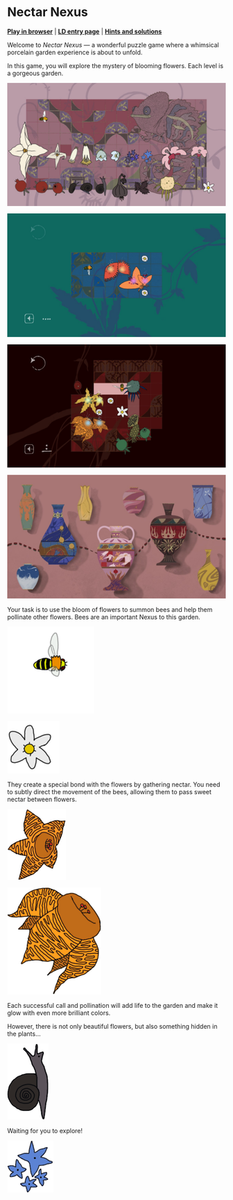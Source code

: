 # Nectar Nexus

**[Play in browser](https://0-th.art/Nectar-Nexus)** | **[LD entry page](https://ldjam.com/events/ludum-dare/55/nectar-nexus)** | **[Hints and solutions](misc/solutions/README.md)**

Welcome to *Nectar Nexus* — a wonderful puzzle game where a whimsical porcelain garden experience is about to unfold.

In this game, you will explore the mystery of blooming flowers. Each level is a gorgeous garden.

![Visual elements from the puzzles](misc/visual_elements.jpg)

![Screenshot 1](misc/screen_1.jpg)

![Screenshot 2](misc/screen_2.jpg)

![Porcelain vases and bottles on the puzzle selection scene](misc/porcelain.jpg)

Your task is to use the bloom of flowers to summon bees and help them pollinate other flowers. Bees are an important Nexus to this garden.

![Bee](img/butterflies/idle-side/02.png)

![Flower](img/bloom/visited/08.png)

They create a special bond with the flowers by gathering nectar. You need to subtly direct the movement of the bees, allowing them to pass sweet nectar between flowers.

![Flower](img/still/p3-pollen-3.1.png)

![Flower](img/still/p3-pollen-3.2.png)

Each successful call and pollination will add life to the garden and make it glow with even more brilliant colors.

However, there is not only beautiful flowers, but also something hidden in the plants…

![](img/still/p2-obst-3.2.png)

Waiting for you to explore!

![](img/still/p2-pollen-1.2.png)
